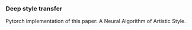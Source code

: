 ### Deep style transfer

Pytorch implementation of this paper: A Neural Algorithm of Artistic Style.